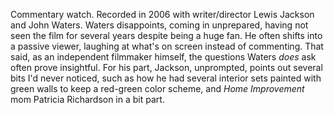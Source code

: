 Commentary watch. Recorded in 2006 with writer/director Lewis Jackson and John Waters. Waters disappoints, coming in unprepared, having not seen the film for several years despite being a huge fan. He often shifts into a passive viewer, laughing at what's on screen instead of commenting. That said, as an independent filmmaker himself, the questions Waters _does_ ask often prove insightful. For his part, Jackson, unprompted, points out several bits I'd never noticed, such as how he had several interior sets painted with green walls to keep a red-green color scheme, and _Home Improvement_ mom Patricia Richardson in a bit part.
